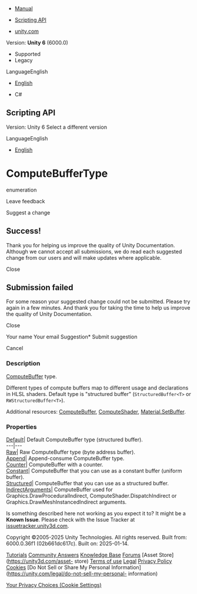 [ ]()

  * [Manual](../Manual/index.html)
  * [Scripting API](../ScriptReference/index.html)

  * [unity.com](https://unity.com/)

Version: **Unity 6** (6000.0)

  * Supported
  * Legacy

LanguageEnglish

  * [English]()

  * C#

[ ](https://docs.unity3d.com)

## Scripting API

Version: Unity 6 Select a different version

LanguageEnglish

  * [English]()

# ComputeBufferType

enumeration

Leave feedback

Suggest a change

## Success!

Thank you for helping us improve the quality of Unity Documentation. Although
we cannot accept all submissions, we do read each suggested change from our
users and will make updates where applicable.

Close

## Submission failed

For some reason your suggested change could not be submitted. Please <a>try
again</a> in a few minutes. And thank you for taking the time to help us
improve the quality of Unity Documentation.

Close

Your name Your email Suggestion* Submit suggestion

Cancel

[ ]()

### Description

[ComputeBuffer](ComputeBuffer.html) type.

Different types of compute buffers map to different usage and declarations in
HLSL shaders. Default type is "structured buffer" (`StructuredBuffer<T>` or
`RWStructuredBuffer<T>`).  
  
Additional resources: [ComputeBuffer](ComputeBuffer.html),
[ComputeShader](ComputeShader.html),
[Material.SetBuffer](Material.SetBuffer.html).

### Properties

[Default](ComputeBufferType.Default.html)| Default ComputeBuffer type
(structured buffer).  
---|---  
[Raw](ComputeBufferType.Raw.html)| Raw ComputeBuffer type (byte address
buffer).  
[Append](ComputeBufferType.Append.html)| Append-consume ComputeBuffer type.  
[Counter](ComputeBufferType.Counter.html)|  ComputeBuffer with a counter.  
[Constant](ComputeBufferType.Constant.html)|  ComputeBuffer that you can use
as a constant buffer (uniform buffer).  
[Structured](ComputeBufferType.Structured.html)|  ComputeBuffer that you can
use as a structured buffer.  
[IndirectArguments](ComputeBufferType.IndirectArguments.html)|  ComputeBuffer
used for Graphics.DrawProceduralIndirect, ComputeShader.DispatchIndirect or
Graphics.DrawMeshInstancedIndirect arguments.  
  
Is something described here not working as you expect it to? It might be a
**Known Issue**. Please check with the Issue Tracker at
[issuetracker.unity3d.com](https://issuetracker.unity3d.com).

Copyright ©2005-2025 Unity Technologies. All rights reserved. Built from:
6000.0.36f1 (02b661dc617c). Built on: 2025-01-14.

[Tutorials](https://unity3d.com/learn) [Community
Answers](https://answers.unity3d.com) [Knowledge
Base](https://support.unity3d.com/hc/en-us)
[Forums](https://forum.unity3d.com) [Asset Store](https://unity3d.com/asset-
store) [Terms of use](https://docs.unity3d.com/Manual/TermsOfUse.html)
[Legal](https://unity.com/legal) [Privacy
Policy](https://unity.com/legal/privacy-policy)
[Cookies](https://unity.com/legal/cookie-policy) [Do Not Sell or Share My
Personal Information](https://unity.com/legal/do-not-sell-my-personal-
information)

[Your Privacy Choices (Cookie Settings)](javascript:void\(0\);)

